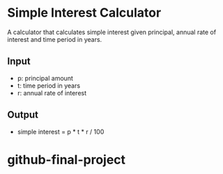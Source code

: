 # Simple Interest Calculator

A calculator that calculates simple interest given principal, annual rate of interest and time period in years.

## Input
- p: principal amount
- t: time period in years
- r: annual rate of interest

## Output
- simple interest = p * t * r / 100
# github-final-project
